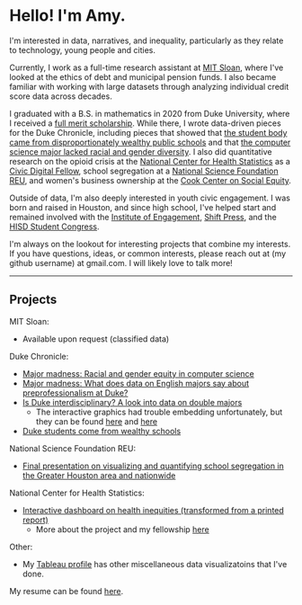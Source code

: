 # Hello! I'm Amy. 

I'm interested in data, narratives, and inequality, particularly as they relate to technology, young people and cities.

Currently, I work as a full-time research assistant at [MIT Sloan](https://mitsloan.mit.edu/), where I've looked at the ethics of debt and municipal pension funds. I also became familiar with working with large datasets through analyzing individual credit score data across decades. 

I graduated with a B.S. in mathematics in 2020 from Duke University, where I received a [full merit scholarship](https://ousf.duke.edu/merit-scholarships/ab-duke-scholars-program/). While there, I wrote data-driven pieces for the Duke Chronicle, including pieces that showed that [the student body came from disproportionately wealthy public schools](https://www.dukechronicle.com/article/2018/04/fan-rich-kids) and that [the computer science major lacked racial and gender diversity](https://www.dukechronicle.com/article/2020/06/major-madness-racial-and-gender-equity-in-computer-science). I also did quantitative research on the opioid crisis at the [National Center for Health Statistics](https://www.cdc.gov/nchs/index.htm) as a [Civic Digital Fellow](https://www.codingitforward.com/summer-fellowships), school segregation at a [National Science Foundation REU](https://liberalarts.tamu.edu/sociology/reu/), and women's business ownership at the [Cook Center on Social Equity](https://socialequity.duke.edu/).

Outside of data, I'm also deeply interested in youth civic engagement. I was born and raised in Houston, and since high school, I've helped start and remained involved with the [Institute of Engagement](https://iehouston.org), [Shift Press](https://shift.press/), and the [HISD Student Congress](https://twitter.com/HISDStuCon).

I'm always on the lookout for interesting projects that combine my interests. If you have questions, ideas, or common interests, please reach out at (my github username) at gmail.com. I will likely love to talk more! 

---

## Projects 

MIT Sloan: 

* Available upon request (classified data) 

Duke Chronicle: 

* [Major madness: Racial and gender equity in computer science](https://www.dukechronicle.com/article/2020/06/major-madness-racial-and-gender-equity-in-computer-science)
* [Major madness: What does data on English majors say about preprofessionalism at Duke?](https://www.dukechronicle.com/article/2020/02/duke-university-major-popularity-preprofessional-major-madness-major-madness-what-does-data-on-english-majors-say-about-preprofessionalism-at-duke)
* [Is Duke interdisciplinary? A look into data on double majors](https://www.dukechronicle.com/article/2019/02/is-duke-interdisciplinary-a-look-into-data-on-double-majors)
  * The interactive graphics had trouble embedding unfortunately, but they can be found [here](https://amyafan.github.io/DoubleMajors2/) and [here](https://amyafan.github.io/DoubleMajors/)
* [Duke students come from wealthy schools](https://www.dukechronicle.com/article/2018/04/fan-rich-kids)

National Science Foundation REU: 

* [Final presentation on visualizing and quantifying school segregation in the Greater Houston area and nationwide](https://github.com/amyafan/school-segregation/blob/main/fan_reu_school%20segregation.pdf)

National Center for Health Statistics:

* [Interactive dashboard on health inequities (transformed from a printed report)](https://afan.shinyapps.io/Table63take3/)
  * More about the project and my fellowship [here](https://github.com/amyafan/CivicDigitalFellowship2018) 

Other: 
* My [Tableau profile](https://public.tableau.com/app/profile/amy2802) has other miscellaneous data visualizatoins that I've done. 

My resume can be found [here](https://drive.google.com/file/d/1PM7ydcU9gvU79s1DyYA-egfjuyIDKGnc/view?usp=sharing).
